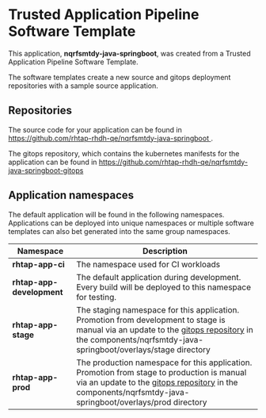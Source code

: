 # Trusted Application Pipeline Software Template

This application, **nqrfsmtdy-java-springboot**, was created from a Trusted Application Pipeline Software Template.

The software templates create a new source and gitops deployment repositories with a sample source application. 

## Repositories

The source code for your application can be found in [https://github.com/rhtap-rhdh-qe/nqrfsmtdy-java-springboot ](https://github.com/rhtap-rhdh-qe/nqrfsmtdy-java-springboot ).
 
The gitops repository, which contains the kubernetes manifests for the application can be found in 
[https://github.com/rhtap-rhdh-qe/nqrfsmtdy-java-springboot-gitops ](https://github.com/rhtap-rhdh-qe/nqrfsmtdy-java-springboot-gitops ) 

## Application namespaces 

The default application will be found in the following namespaces. Applications can be deployed into unique namespaces or multiple software templates can also bet generated into the same group namespaces.  

|  Namespace   |  Description   |  
| -------- | -------- |
| **rhtap-app-ci** | The namespace used for CI workloads |
| **rhtap-app-development** | The default application during development. Every build will be deployed to this namespace for testing. |
| **rhtap-app-stage** | The staging namespace for this application. Promotion from development to stage is manual via an update to the [gitops repository](https://github.com/rhtap-rhdh-qe/nqrfsmtdy-java-springboot-gitops ) in the components/nqrfsmtdy-java-springboot/overlays/stage directory |
| **rhtap-app-prod** | The production namespace for this application. Promotion from stage to production is manual via an update to the [gitops repository](https://github.com/rhtap-rhdh-qe/nqrfsmtdy-java-springboot-gitops ) in the components/nqrfsmtdy-java-springboot/overlays/prod directory |